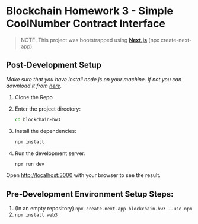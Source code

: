 # Blockchain Homework 3 - Simple CoolNumber Contract Interface

> NOTE: This project was bootstrapped using **[Next.js](https://nextjs.org/)** (npx create-next-app).

## Post-Development Setup

*Make sure that you have install node.js on your machine. If not you can download it from [here](https://nodejs.org/en/download/).*

1. Clone the Repo

2. Enter the project directory:
    ```bash
    cd blockchain-hw3
    ```

3. Install the dependencies:
    ```bash
    npm install
    ```

4. Run the development server:
    ```bash
    npm run dev
    ```

Open [http://localhost:3000](http://localhost:3000) with your browser to see the result.

## Pre-Development Environment Setup Steps:

1. (In an empty repository) `npx create-next-app blockchain-hw3 --use-npm`
2. `npm install web3`